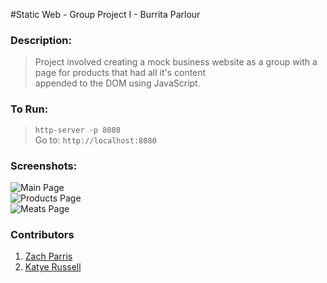 #Static Web - Group Project I - Burrita Parlour

### Description:

> Project involved creating a mock business website as a group with a page for products that had all it's content  
> appended to the DOM using JavaScript.  

### To Run:
> `http-server -p 8080`  
> Go to: `http://localhost:8080`

### Screenshots:

![Main Page](https://raw.githubusercontent.com/mattbruton/static-web-group-project-kazama/mb-readme-edit/screenshots/burritaMainSS.png)  
![Products Page](https://raw.githubusercontent.com/mattbruton/static-web-group-project-kazama/mb-readme-edit/screenshots/productsScreenshot.png)  
![Meats Page](https://raw.githubusercontent.com/mattbruton/static-web-group-project-kazama/mb-readme-edit/screenshots/meatsscreenshot.png)

### Contributors
1. [Zach Parris](http://github.com/ZachParris)
2. [Katye Russell](http://github.com/complikatyed)  